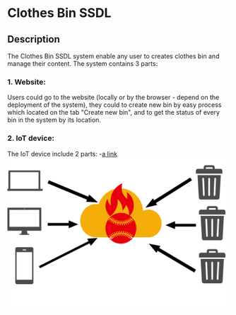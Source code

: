 # Clothes Bin SSDL
## Description
The Clothes Bin SSDL system enable any user to creates clothes bin and manage their content.
The system contains 3 parts:
### 1. Website:
   Users could go to the website (locally or by the browser - depend on the deployment of the system),
   they could to create new bin by easy process which located on the tab "Create new bin",
   and to get the status of every bin in the system by its location.
### 2. IoT device:
   The IoT device include 2 parts:
-[a link](https://github.com/Lupo00/ClothesBinSSDL/blob/master/README/system.png?raw=true)
![alt text](https://github.com/Lupo00/ClothesBinSSDL/blob/master/README/system.png?raw=true)

